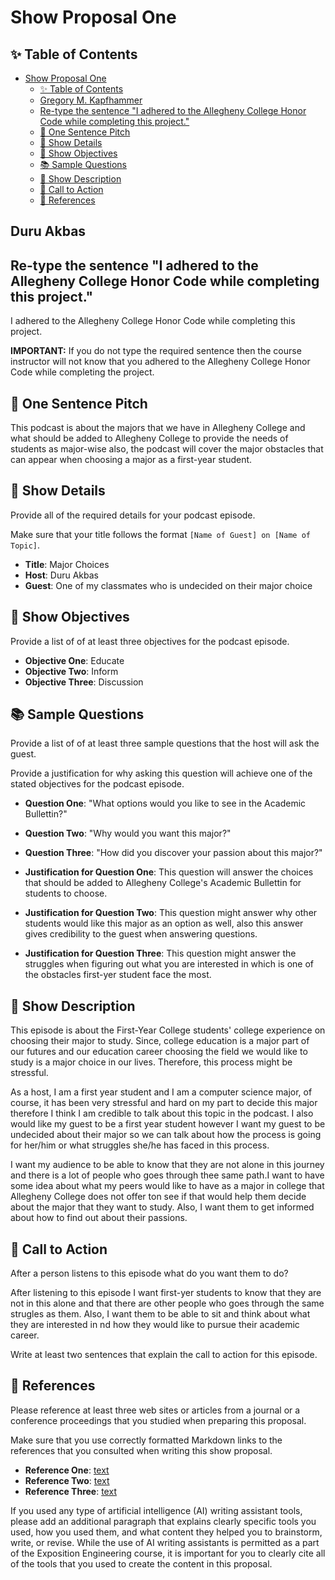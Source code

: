 # Show Proposal One

## ✨ Table of Contents

<!---toc start-->

* [Show Proposal One](#show-proposal-one)
  * [✨ Table of Contents](#-table-of-contents)
  * [Gregory M. Kapfhammer](#gregory-m-kapfhammer)
  * [Re-type the sentence "I adhered to the Allegheny College Honor Code while completing this project."](#re-type-the-sentence-i-adhered-to-the-allegheny-college-honor-code-while-completing-this-project)
  * [🏁 One Sentence Pitch](#-one-sentence-pitch)
  * [🔬 Show Details](#-show-details)
  * [📝 Show Objectives](#-show-objectives)
  * [📚 Sample Questions](#-sample-questions)
  * [🎉 Show Description](#-show-description)
  * [📢 Call to Action](#-call-to-action)
  * [🦜 References](#-references)

<!---toc end-->

## Duru Akbas

## Re-type the sentence "I adhered to the Allegheny College Honor Code while completing this project."

I adhered to the Allegheny College Honor Code while completing this project.

**IMPORTANT:** If you do not type the required sentence then the course
instructor will not know that you adhered to the Allegheny College Honor Code
while completing the project.

## 🏁 One Sentence Pitch

This podcast is about the majors that we have in Allegheny College and what should be added to Allegheny College to provide the needs of students as major-wise also, the podcast will cover the major obstacles that can appear when choosing a major as a first-year student.

## 🔬 Show Details

Provide all of the required details for your podcast episode.

Make sure that your title follows the format `[Name of Guest] on [Name of
Topic]`.

* **Title**: Major Choices
* **Host**: Duru Akbas
* **Guest**: One of my classmates who is undecided on their major choice

## 📝 Show Objectives

Provide a list of of at least three objectives for the podcast episode.

* **Objective One**: Educate
* **Objective Two**: Inform
* **Objective Three**: Discussion

## 📚 Sample Questions

Provide a list of of at least three sample questions that the host will
ask the guest.

 Provide a justification for why asking this question will achieve one of
the stated objectives for the podcast episode.

* **Question One**: "What options would you like to see in the Academic Bullettin?"
* **Question Two**: "Why would you want this major?"
* **Question Three**: "How did you discover your passion about this major?"

* **Justification for Question One**: This question will answer the choices that should be added to Allegheny College's Academic Bullettin for students to choose.

* **Justification for Question Two**: This question might answer why other students would like this major as an option as well, also this answer gives credibility to the guest when answering questions.

* **Justification for Question Three**: This question might answer the struggles when figuring out what you are interested in which is one of the obstacles first-yer student face the most.

## 🎉 Show Description

This episode is about the First-Year College students' college experience on choosing their major to study. Since, college education is a major part of our futures and our education career choosing the field we would like to study is a major choice in our lives. Therefore, this process might be stressful.

As a host, I am a first year student and I am a computer science major, of course, it has been very stressful and hard on my part to decide this major therefore I think I am credible to talk about this topic in the podcast. I also would like my guest to be a first year student however I want my guest to be undecided about their major so we can talk about how the process is going for her/him or what struggles she/he has faced in this process.

I want my audience to be able to know that they are not alone in this journey and there is a lot of people who goes through thee same path.I want to have some idea about what my peers would like to have as a major in college that Allegheny College does not offer ton see if that would help them decide about the major that they want to study. Also, I want them to get informed about how to find out about their passions.

## 📢 Call to Action

After a person listens to this episode what do you want them to do?

After listening to this episode I want first-yer students to know that they are not in this alone and that there are other people who goes through the same strugles as them. Also, I want them to be able to sit and think about what they are interested in nd how they would like to pursue their academic career.

Write at least two sentences that explain the call to action for this episode.

## 🦜 References

Please reference at least three web sites or articles from a journal or a
conference proceedings that you studied when preparing this proposal.

Make sure that you use correctly formatted Markdown links to the
references that you consulted when writing this show proposal.

* **Reference One**: [text](https://medium.com/@owenshapleigh/major-problem-3832aec05d28)
* **Reference Two**: [text](https://www.forbes.com/sites/theyec/2023/03/27/10-tips-for-building-a-successful-podcast/?sh=5e40c0816ede)
* **Reference Three**: [text](https://open.spotify.com/show/1HFVqYMWgebqUUjeZR6xZj)

If you used any type of artificial intelligence (AI) writing assistant
tools, please add an additional paragraph that explains clearly specific tools
you used, how you used them, and what content they helped you to brainstorm,
write, or revise. While the use of AI writing assistants is permitted as a part
of the Exposition Engineering course, it is important for you to clearly cite
all of the tools that you used to create the content in this proposal.
